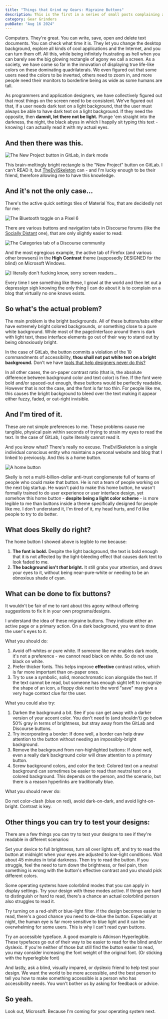 ```yaml
---
title: "Things that Grind my Gears: Migraine Buttons"
description: This is the first in a series of small posts complaining about things that bother me as a blind person, explaining how other people do these things better. In this post, buttons that keep Advil in business.
category: Gear Grinders
pubDate: "Aug 16 2024"
---
```


Computers. They're great. You can write, save, open and delete text documents. You can check what time it is. They let you change the desktop background, explore all kinds of cool applications and the Internet, and you can turn them off. All this, while being infinitely frustrating as hell when you can barely see the big glowing rectangle of agony we call a screen. As a society, we have come so far in the innovation of displaying true life-like colors on these dominating quadrilaterals. We even figured out that some users need the colors to be inverted, others need to zoom in, and more people need their monitors to borderline being as wide as some humans are tall.

As programmers and application designers, we have collectively figured out that most things on the screen need to be consistent. We've figured out that, if a user needs dark text on a light background, that the user must always be able to have dark text on a light background. If they need the opposite, then **damnit, let there not be light.** Plunge 'em straight into the darkness, the night, the black abyss in which I happily sit typing this text - knowing I can actually read it with my actual eyes.

## And then there was this.

![The New Project button in GitLab, in dark mode](https://cdn.acidiclight.dev/original/1X/5828f6f8bf73bd954e630aae6008b76d215b83a0.png)

This brain-meltingly bright rectangle is the "New Project" button on GitLab. I can't READ it, but [TheEvilSkeleton](https://tesk.page/) can - and I'm lucky enough to be their friend, therefore allowing me to have this knowledge.

## And it's not the only case...

There's the active quick settings tiles of Material You, that are decidedly not for me:

![The Bluetooth toggle on a Pixel 6](https://cdn.acidiclight.dev/original/1X/67a8fdf902e6263f1d599f413c311f5ed3c8b917.png)

There are various buttons and navigation tabs in Discourse forums (like the [Socially Distant](https://forum.sociallydistantgame.com/) one), that are only slightly easier to read:

![The Categories tab of a Discourse community](https://cdn.acidiclight.dev/original/1X/6fdd3be975b4cef7fecd790640e7d9ba36e26a5e.png)

And the most egregious example, the active tab of Firefox (and various other browsers) in the **High Contrast** theme (supposedly DESIGNED for the blind) on Microsoft Windows.

![I literally don't fucking know, sorry screen readers...](https://cdn.acidiclight.dev/original/1X/73173332794e3b23b485ebbed34f525739025642.png)

Every time I see something like these, I growl at the world and then let out a depressign sigh knowing the only thing I can do about it is to complain on a blog that virtually no one knows exists.

## So what's the actual problem?
The main problem is the bright backgrounds. All of these buttons/tabs either have extremely bright colored backgrounds, or something close to a pure white background. While most of the page/interface around them is dark with light text, these interface elements go out of their way to stand out by being obnoxiously bright.

In the case of GitLab, the button commits a violation of the 10 commandments of accessibility, **thou shall not put white text on a bright background.** Don't we have [tools that help designers never do this?](https://google.com/search?q=contrast+checker)

In all other cases, the on-paper contrast ratio (that is, the absolute difference between background color and text color) is fine. If the font were bold and/or spaced-out enough, these buttons would be perfectly readable. However that is not the case, and the font is far too thin. For people like me, this causes the bright background to bleed over the text making it appear either fuzzy, faded, or out-right invisible. 

## And I'm tired of it.
These are not simple preferences to me. These problems cause me tangible, physical pain within seconds of trying to strain my eyes to read the text. In the case of GitLab, I quite literally cannot read it.

And you know what? There's really no excuse. TheEvilSkeleton is a single individual conscious entity who maintains a personal website and blog that I linked to previously. And this is a home button.

![A home button](https://cdn.acidiclight.dev/original/1X/ece65ae98830d3764daaa8e855562c21889eabf0.png)

Skelly is not a multi-billion-dollar anti-trust conglomerate full of teams of people who could make that button. He is not a team of people working on the next big startup. He wasn't paid to make this home button, he wasn't formally trained to do user experience or user interface design, yet somehow this home button - **despite being a light color scheme** - is more legible to me than buttons inside a theme specifically designed for people like me. I don't understand it, I'm tired of it, my head hurts, and I'd like people to try to do better.

## What does Skelly do right?
The home button I showed above is legible to me because:

1. **The font is bold.** Despite the light background, the text is bold enough that it is not affected by the light-bleeding effect that causes dark text to look faded to me.
2. **The background isn't _that_ bright.** It still grabs your attention, and draws your eyes to it, without being near-pure-white or needing to be an obnoxious shade of cyan.

## What can be done to fix buttons?
It wouldn't be fair of me to rant about this agony without offering suggestions to fix it in your own programs/designs.

I understand the idea of these migraine buttons. They indicate either an active page or a primary action. On a dark background, you want to draw the user's eyes to it.

What you should do:

1. Avoid off-whites or pure white. If someone like me enables dark mode, it's not a preference - we cannot read black on white. So do not use black on white.
2. Prefer thicker fonts. This helps improve **effective** contrast ratios, which is far more important than on-paper ones.
3. Try to use a symbolic, solid, monochromatic icon alongside the text. If the text cannot be read, but someone has enough sight left to recognize the shape of an icon, a floppy disk next to the word "save" may give a very huge context clue for the user.

What you could also try:

1. Darken the background a bit. See if you can get away with a darker version of your accent color. You don't need to (and shouldn't) go below 50% gray in terms of brightness, but stray away from the GitLab and Discourse buttons.
2. Try incorporating a border: If done well, a border can help draw attention to the button without needing an impossibly-bright background.
3. Remove the background from non-highlighted buttons: If done well, even a really dark background color will draw attention to a primary button.
4. Screw background colors, and color the text: Colored text on a neutral background can sometimes be easier to read than neutral text on a colored background. This depends on the person, and the scenario, but there is a reason hyperlinks are traditionally blue.

What you should never do:

Do not color-clash (blue on red), avoid dark-on-dark, and avoid light-on-bright. Contrast is key. 

## Other things you can try to test your designs:
There are a few things you can try to test your designs to see if they're readable in different scenarios:

Set your device to full brightness, turn all over lights off, and try to read the button at midnight when your eyes are adjusted to low-light conditions. Wait about 45 minutes in total darkness. Then try to read the button. If you struggle, feel the need to turn down the brightness, or feel pain, then something is wrong with the button's effective contrast and you should pick different colors.

Some operating systems have colorblind modes that you can apply in display settings. Try your design with these modes active. If things are hard to distinguish or hard to read, there's a chance an actual colorblind person also struggles to read it.

Try turning on a red-shift or blue-light filter. If the design becomes easier to read, there's a good chance you need to de-blue the button. Especially at night, the human eye is far more sensitive to blue light and it can be overwhelming for some users. This is why I can't read cyan buttons.

Try an accessible typeface. A good example is Atkinson Hyperlegible. These typefaces go out of their way to be easier to read for the blind and/or dyslexic. If you're neither of those but still find the button easier to read, you may consider increasing the font weight of the original font. (Or sticking with the hyperlegible font)

And lastly, ask a blind, visually impared, or dyslexic friend to help test your design. We want the world to be more accessible, and the best person to tell you how to make something accessible is a person who has accessibility needs. You won't bother us by asking for feedback or advice.

## So yeah.
Look out, Microsoft. Because I'm coming for your operating system next.
